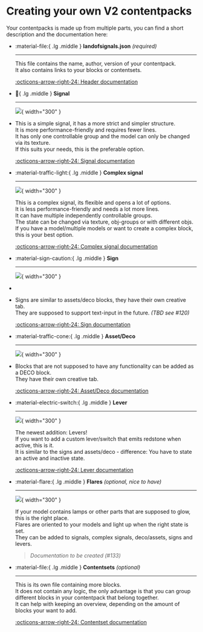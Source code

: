 # Creating your own V2 contentpacks

Your contentpacks is made up from multiple parts, you can find a short description and the documentation here:

<div class="grid cards" markdown>

-   :material-file:{ .lg .middle } __landofsignals.json__ *(required)*

    ---

    This file contains the name, author, version of your contentpack.<br />
    It also contains links to your blocks or contentsets.

    [:octicons-arrow-right-24: Header documentation](#)

</div>


<div class="grid cards" markdown>

-   :vertical_traffic_light:{ .lg .middle } __Signal__

    ---

    ![](signal.png){ width="300" }
- 
    This is a simple signal, it has a more strict and simpler structure.<br />
    It is more performance-friendly and requires fewer lines.<br />
    It has only one controllable group and the model can only be changed via its texture.<br />
    If this suits your needs, this is the preferable option.

    [:octicons-arrow-right-24: Signal documentation](#)

-   :material-traffic-light:{ .lg .middle } __Complex signal__

    ---

    ![](complex_signal.png){ width="300" }

    This is a complex signal, its flexible and opens a lot of options.<br />
    It is less performance-friendly and needs a lot more lines.<br />
    It can have multiple independently controllable groups.<br />
    The state can be changed via texture, obj-groups or with different objs.<br />
    If you have a model/multiple models or want to create a complex block, this is your best option.

    [:octicons-arrow-right-24: Complex signal documentation](#)

-   :material-sign-caution:{ .lg .middle } __Sign__

    ---

    ![](sign.png){ width="300" }
- 
- 
    Signs are similar to assets/deco blocks, they have their own creative tab.<br />
    They are supposed to support text-input in the future. *(TBD see #120)*

    [:octicons-arrow-right-24: Sign documentation](#)

-   :material-traffic-cone:{ .lg .middle } __Asset/Deco__

    ---

    ![](deco.png){ width="300" }
- 
    Blocks that are not supposed to have any functionality can be added as a DECO block.<br />
    They have their own creative tab.

    [:octicons-arrow-right-24: Asset/Deco documentation](#)

-   :material-electric-switch:{ .lg .middle } __Lever__

    ---

    ![](lever.png){ width="300" }

    The newest addition: Levers!<br />
    If you want to add a custom lever/switch that emits redstone when active, this is it.<br />
    It is similar to the signs and assets/deco - difference: You have to state an active and inactive state.

    [:octicons-arrow-right-24: Lever documentation](#)

</div>

<div class="grid cards" markdown>

-   :material-flare:{ .lg .middle } __Flares__ *(optional, nice to have)*

    ---

    ![](flares.png){ width="300" }

    If your model contains lamps or other parts that are supposed to glow, this is the right place.<br />
    Flares are oriented to your models and light up when the right state is set.<br />
    They can be added to signals, complex signals, deco/assets, signs and levers.

    > *Documentation to be created (#133)*

</div>

<div class="grid cards" markdown>

-   :material-file:{ .lg .middle } __Contentsets__ *(optional)*

    ---

    This is its own file containing more blocks.<br />
    It does not contain any logic, the only advantage is that you can group different blocks in your contentpack that belong together.<br />
    It can help with keeping an overview, depending on the amount of blocks your want to add.

    [:octicons-arrow-right-24: Contentset documentation](#)

</div>